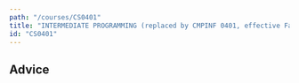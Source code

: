 ```yaml
---
path: "/courses/CS0401"
title: "INTERMEDIATE PROGRAMMING (replaced by CMPINF 0401, effective Fall 2020)"
id: "CS0401"
---
```


## Advice

